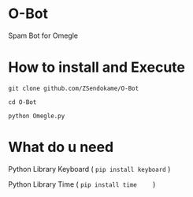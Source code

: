 # O-Bot

Spam Bot for Omegle


# How to install and Execute

```
git clone github.com/ZSendokame/O-Bot

cd O-Bot

python Omegle.py

```

# What do u need

Python
Library Keyboard ( ```pip install keyboard``` )

Python
Library Time     ( ```pip install time    ``` )

